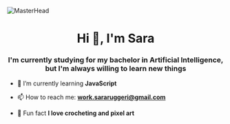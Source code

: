 ![MasterHead](https://cdna.artstation.com/p/assets/images/images/066/880/442/original/ilgin-gungor-calisma-masasi11.gif?1694002774)
<h1 align="center">Hi 👋, I'm Sara</h1>
<h3 align="center">I'm currently studying for my bachelor in Artificial Intelligence, but I'm always willing to learn new things</h3>

- 🌱 I’m currently learning **JavaScript**

- 📫 How to reach me: **work.sararuggeri@gmail.com**

- 👾 Fun fact **I love crocheting and pixel art**
